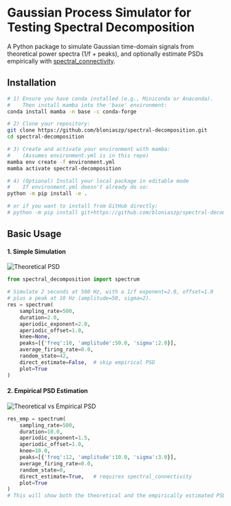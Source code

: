 # Gaussian Process Simulator for Testing Spectral Decomposition 

A Python package to simulate Gaussian time-domain signals from theoretical power spectra (1/f + peaks), and optionally estimate PSDs empirically with [spectral_connectivity](https://github.com/Eden-Kramer-Lab/spectral_connectivity).

## Installation

```bash
# 1) Ensure you have conda installed (e.g., Miniconda or Anaconda).
#    Then install mamba into the 'base' environment:
conda install mamba -n base -c conda-forge

# 2) Clone your repository:
git clone https://github.com/bloniaszp/spectral-decomposition.git
cd spectral-decomposition

# 3) Create and activate your environment with mamba:
#    (Assumes environment.yml is in this repo)
mamba env create -f environment.yml
mamba activate spectral-decomposition

# 4) (Optional) Install your local package in editable mode
#    If environment.yml doesn't already do so:
python -m pip install -e .

# or if you want to install from GitHub directly:
# python -m pip install git+https://github.com/bloniaszp/spectral-decomposition.git

```

## Basic Usage
#### 1. Simple Simulation

![Theoretical PSD](spectral-decomposition/static/example1_psd.png)

```python
from spectral_decomposition import spectrum

# Simulate 2 seconds at 500 Hz, with a 1/f exponent=2.0, offset=1.0
# plus a peak at 10 Hz (amplitude=50, sigma=2).
res = spectrum(
    sampling_rate=500,
    duration=2.0,
    aperiodic_exponent=2.0,
    aperiodic_offset=1.0,
    knee=None,
    peaks=[{'freq':10, 'amplitude':50.0, 'sigma':2.0}],
    average_firing_rate=0.0,
    random_state=42,
    direct_estimate=False,  # skip empirical PSD
    plot=True
)
```

#### 2. Empirical PSD Estimation

![Theoretical vs Empirical PSD](spectral-decomposition/static/example2_psd.png)

```python
res_emp = spectrum(
    sampling_rate=500,
    duration=10.0,
    aperiodic_exponent=1.5,
    aperiodic_offset=1.0,
    knee=10.0,
    peaks=[{'freq':12, 'amplitude':10.0, 'sigma':3.0}],
    average_firing_rate=0.0,
    random_state=0,
    direct_estimate=True,   # requires spectral_connectivity
    plot=True
)
# This will show both the theoretical and the empirically estimated PSD.
```
